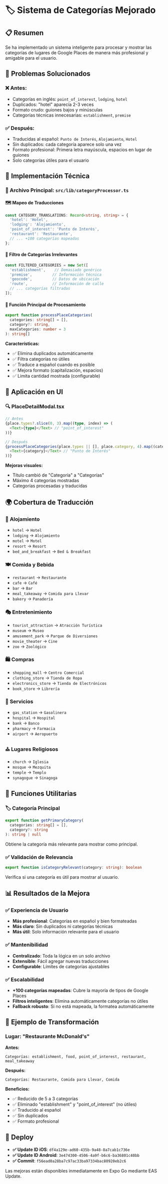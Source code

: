 # 🏷️ Sistema de Categorías Mejorado

## 📋 Resumen

Se ha implementado un sistema inteligente para procesar y mostrar las categorías de lugares de Google Places de manera más profesional y amigable para el usuario.

## 🎯 Problemas Solucionados

### ❌ **Antes:**
- Categorías en inglés: `point_of_interest`, `lodging`, `hotel`
- Duplicados: "hotel" aparecía 2-3 veces
- Formato crudo: guiones bajos y minúsculas
- Categorías técnicas innecesarias: `establishment`, `premise`

### ✅ **Después:**
- Traducidas al español: `Punto de Interés`, `Alojamiento`, `Hotel`
- Sin duplicados: cada categoría aparece solo una vez
- Formato profesional: Primera letra mayúscula, espacios en lugar de guiones
- Solo categorías útiles para el usuario

## 🔧 Implementación Técnica

### 📁 Archivo Principal: `src/lib/categoryProcessor.ts`

#### 🗺️ **Mapeo de Traducciones**
```typescript
const CATEGORY_TRANSLATIONS: Record<string, string> = {
  'hotel': 'Hotel',
  'lodging': 'Alojamiento',
  'point_of_interest': 'Punto de Interés',
  'restaurant': 'Restaurante',
  // ... +100 categorías mapeadas
};
```

#### 🚫 **Filtro de Categorías Irrelevantes**
```typescript
const FILTERED_CATEGORIES = new Set([
  'establishment',    // Demasiado genérico
  'premise',         // Información técnica
  'geocode',         // Datos de ubicación
  'route',           // Información de calle
  // ... categorías filtradas
]);
```

#### 🎨 **Función Principal de Procesamiento**
```typescript
export function processPlaceCategories(
  categories: string[] = [], 
  category?: string, 
  maxCategories: number = 3
): string[]
```

**Características:**
- ✅ Elimina duplicados automáticamente
- ✅ Filtra categorías no útiles
- ✅ Traduce a español cuando es posible
- ✅ Mejora formato (capitalización, espacios)
- ✅ Limita cantidad mostrada (configurable)

## 📱 Aplicación en UI

### 🔍 **PlaceDetailModal.tsx**
```typescript
// Antes
{place.types?.slice(0, 3).map((type, index) => (
  <Text>{type}</Text> // "point_of_interest"
))}

// Después  
{processPlaceCategories(place.types || [], place.category, 4).map((category, index) => (
  <Text>{category}</Text> // "Punto de Interés"
))}
```

**Mejoras visuales:**
- Título cambió de "Categoría" a "Categorías" 
- Máximo 4 categorías mostradas
- Categorías procesadas y traducidas

## 🌍 Cobertura de Traducción

### 🏨 **Alojamiento**
- `hotel` → `Hotel`
- `lodging` → `Alojamiento`
- `motel` → `Motel`
- `resort` → `Resort`
- `bed_and_breakfast` → `Bed & Breakfast`

### 🍽️ **Comida y Bebida**
- `restaurant` → `Restaurante`
- `cafe` → `Café`
- `bar` → `Bar`
- `meal_takeaway` → `Comida para Llevar`
- `bakery` → `Panadería`

### 🎭 **Entretenimiento**
- `tourist_attraction` → `Atracción Turística`
- `museum` → `Museo`
- `amusement_park` → `Parque de Diversiones`
- `movie_theater` → `Cine`
- `zoo` → `Zoológico`

### 🛍️ **Compras**
- `shopping_mall` → `Centro Comercial`
- `clothing_store` → `Tienda de Ropa`
- `electronics_store` → `Tienda de Electrónicos`
- `book_store` → `Librería`

### 🚗 **Servicios**
- `gas_station` → `Gasolinera`
- `hospital` → `Hospital`
- `bank` → `Banco`
- `pharmacy` → `Farmacia`
- `airport` → `Aeropuerto`

### ⛪ **Lugares Religiosos**
- `church` → `Iglesia`
- `mosque` → `Mezquita`
- `temple` → `Templo`
- `synagogue` → `Sinagoga`

## 🔧 Funciones Utilitarias

### 🏷️ **Categoría Principal**
```typescript
export function getPrimaryCategory(
  categories: string[] = [], 
  category?: string
): string | null
```
Obtiene la categoría más relevante para mostrar como principal.

### ✅ **Validación de Relevancia**
```typescript
export function isCategoryRelevant(category: string): boolean
```
Verifica si una categoría es útil para mostrar al usuario.

## 📊 Resultados de la Mejora

### ✅ **Experiencia de Usuario**
- **Más profesional**: Categorías en español y bien formateadas
- **Más claro**: Sin duplicados ni categorías técnicas
- **Más útil**: Solo información relevante para el usuario

### ✅ **Mantenibilidad**
- **Centralizado**: Toda la lógica en un solo archivo
- **Extensible**: Fácil agregar nuevas traducciones
- **Configurable**: Límites de categorías ajustables

### ✅ **Escalabilidad**
- **+100 categorías mapeadas**: Cubre la mayoría de tipos de Google Places
- **Filtros inteligentes**: Elimina automáticamente categorías no útiles
- **Fallback robusto**: Si no está mapeada, la formatea automáticamente

## 🚀 Ejemplo de Transformación

### Lugar: "Restaurante McDonald's"

**Antes:**
```
Categorías: establishment, food, point_of_interest, restaurant, meal_takeaway
```

**Después:**
```
Categorías: Restaurante, Comida para Llevar, Comida
```

**Beneficios:**
- ✅ Reducido de 5 a 3 categorías
- ✅ Eliminado "establishment" y "point_of_interest" (no útiles)
- ✅ Traducido al español
- ✅ Sin duplicados
- ✅ Formato profesional

## 📱 Deploy

- **✅ Update ID iOS**: `df4a129e-ad60-435b-9a48-8a7cab1c736e`
- **✅ Update ID Android**: `3e474300-4506-4a9f-b6c6-ba36801c40bb`
- **✅ Commit**: `f56ead0a28ba7c97ac33ba97334bac80920eb2c6`

Las mejoras están disponibles inmediatamente en Expo Go mediante EAS Update.
